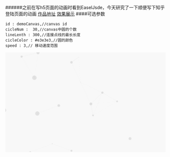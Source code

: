 ######之前在写h5页面的动画时看到EaselJsde，今天研究了一下顺便写下知乎登陆页面的动画
[作品地址](https://github.com/Kinco4TC/zhihuLoginCanva)
[效果展示](http://162.219.125.119/zhihuLoginCanva/a.html)
####可选参数
```
id : demoCanvas,//canvas id
cicleNum :  30,//canvas中圆的个数
lineLenth : 300,//连接点线的最长长度
cicleColor : #e3e3e3,//圆的颜色
speed : 3,// 移动速度范围
```

 ![效果展示](effect.gif)